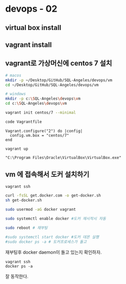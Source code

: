 # devops - 02

## virtual box install

## vagrant install 

## vagrant로 가상머신에 centos 7 설치
```bash
# macos
mkdir -p ~/Desktop/GitHub/SQL-Angeles/devops/vm
cd ~/Desktop/GitHub/SQL-Angeles/devops/vm

# windows
mkdir -p c:\SQL-Angeles\devops\vm
cd c:\SQL-Angeles\devops\vm

vagrant init centos/7 --minimal

code Vagrantfile
```

```
Vagrant.configure("2") do |config|
  config.vm.box = "centos/7"
end
```

```
vagrant up 

"C:\Program Files\Oracle\VirtualBox\VirtualBox.exe"
```

## vm 에 접속해서 도커 설치하기

```bash
vagrant ssh 

curl -fsSL get.docker.com -o get-docker.sh
sh get-docker.sh

sudo usermod -aG docker vagrant

sudo systemctl enable docker #도커 재시작시 자동 

sudo reboot # 재부팅

#sudo systemctl start docker #도커 데몬 실행
#sudo docker ps -a # 도커프로세스가 돌고 
```

재부팅후 docker daemon이 돌고 있는지 확인하자.

```
vagrant ssh 
docker ps -a 
```

잘 동작한다.




